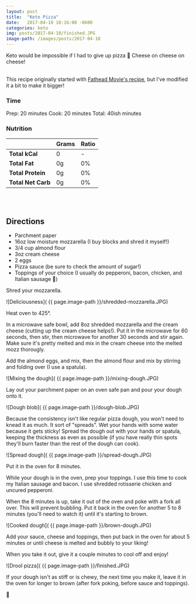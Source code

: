 ```yaml
---
layout: post
title:  "Keto Pizza"
date:   2017-04-10 10:16:00 -0600
categories: keto
img: posts/2017-04-10/finished.JPG
image-path: /images/posts/2017-04-10
---
```


Keto would be impossible if I had to give up pizza 🍕 Cheese on cheese on cheese!
<br/><br/>

This recipe originally started with [Fathead Movie's recipe](http://www.fathead-movie.com/index.php/2013/06/30/weekend-bonus-the-older-brothers-oldest-sons-faux-carb-pizza/), but I've modified it a bit to make it bigger! 

### Time

Prep: 20 minutes
Cook: 20 minutes
Total: 40ish minutes


### Nutrition 

|                    | Grams | Ratio |
| ------------------ | ----- | ------| 
| **Total kCal**     | 0     | - |
| **Total Fat**      | 0g    | 0% |
| **Total Protein**  | 0g    | 0% |
| **Total Net Carb** | 0g    | 0% |

<br /><br />

## Directions

* Parchment paper
* 16oz low moisture mozzarella (I buy blocks and shred it myself!)
* 3/4 cup almond flour
* 3oz cream cheese
* 2 eggs
* Pizza sauce (be sure to check the amount of sugar!)
* Toppings of your choice (I usually do pepperoni, bacon, chicken, and Italian sausage 🤤) 

Shred your mozzarella.

![Deliciousness]( {{ page.image-path }}/shredded-mozzarella.JPG)

Heat oven to 425°.

In a microwave safe bowl, add 8oz shredded mozzarella and the cream cheese (cutting up the cream cheese helps!). Put it in the microwave for 60 seconds, then stir, then microwave for another 30 seconds and stir again. Make sure it's pretty melted and mix in the cream cheese into the melted mozz thorougly.  

Add the almond eggs, and mix, then the almond flour and mix by stirring and folding over (I use a spatula).

![Mixing the dough]( {{ page.image-path }}/mixing-dough.JPG)

Lay out your parchment paper on an oven safe pan and pour your dough onto it.

![Dough blob]( {{ page.image-path }}/dough-blob.JPG)

Because the consistency isn't like regular pizza dough, you won't need to knead it as much. It sort of "spreads". Wet your hands with some water because it gets sticky! Spread the dough out with your hands or spatula, keeping the thickness as even as possible (if you have really thin spots they'll burn faster than the rest of the dough can cook). 

![Spread dough]( {{ page.image-path }}/spread-dough.JPG)

Put it in the oven for 8 minutes. 

While your dough is in the oven, prep your toppings. I use this time to cook my Italian sausage and bacon. I use shredded rotisserie chicken and uncured pepperoni. 

When the 8 minutes is up, take it out of the oven and poke with a fork all over. This will prevent bubbling. Put it back in the oven for another 5 to 8 minutes (you'll need to watch it) until it's starting to brown. 

![Cooked dough]( {{ page.image-path }}/brown-dough.JPG) 

Add your sauce, cheese and toppings, then put back in the oven for about 5 minutes or until cheese is melted and bubbly to your liking! 

When you take it out, give it a couple minutes to cool off and enjoy! 

![Drool pizza]( {{ page.image-path }}/finished.JPG)

If your dough isn't as stiff or is chewy, the next time you make it, leave it in the oven for longer to brown (after fork poking, before sauce and toppings).  

🍕
